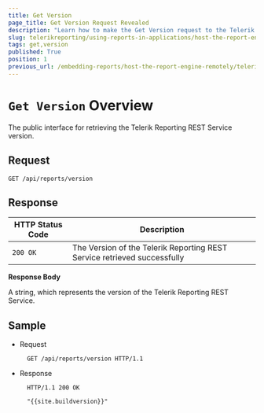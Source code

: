 ```yaml
---
title: Get Version
page_title: Get Version Request Revealed
description: "Learn how to make the Get Version request to the Telerik Reporting REST Service and what response to expect."
slug: telerikreporting/using-reports-in-applications/host-the-report-engine-remotely/telerik-reporting-rest-services/rest-api-reference/general-api/get-version
tags: get,version
published: True
position: 1
previous_url: /embedding-reports/host-the-report-engine-remotely/telerik-reporting-rest-services/rest-api-reference/general-api/get-version, /embedding-reports/host-the-report-engine-remotely/rest-api-reference/general-api/
---
```


# `Get Version` Overview

The public interface for retrieving the Telerik Reporting REST Service version.

## Request

	GET /api/reports/version

## Response

| HTTP Status Code | Description |
| ------ | ------ |
|`200 OK`|The Version of the Telerik Reporting REST Service retrieved successfully|

__Response Body__

A string, which represents the version of the Telerik Reporting REST Service.

## Sample

* Request

		GET /api/reports/version HTTP/1.1

* Response

		HTTP/1.1 200 OK

		"{{site.buildversion}}"
